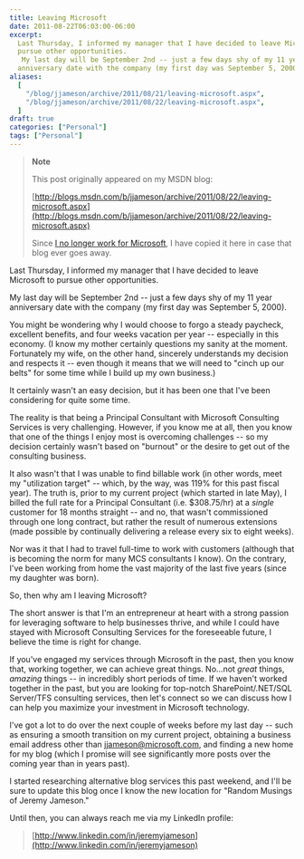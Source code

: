 ```yaml
---
title: Leaving Microsoft
date: 2011-08-22T06:03:00-06:00
excerpt:
  Last Thursday, I informed my manager that I have decided to leave Microsoft to
  pursue other opportunities. 
   My last day will be September 2nd -- just a few days shy of my 11 year
  anniversary date with the company (my first day was September 5, 2000...
aliases:
  [
    "/blog/jjameson/archive/2011/08/21/leaving-microsoft.aspx",
    "/blog/jjameson/archive/2011/08/22/leaving-microsoft.aspx",
  ]
draft: true
categories: ["Personal"]
tags: ["Personal"]
---
```


> **Note**
>
> This post originally appeared on my MSDN blog:
>
> [http://blogs.msdn.com/b/jjameson/archive/2011/08/22/leaving-microsoft.aspx](http://blogs.msdn.com/b/jjameson/archive/2011/08/22/leaving-microsoft.aspx)
>
> Since
> [I no longer work for Microsoft](/blog/jjameson/2011/09/02/last-day-with-microsoft),
> I have copied it here in case that blog ever goes away.

Last Thursday, I informed my manager that I have decided to leave Microsoft to
pursue other opportunities.

My last day will be September 2nd -- just a few days shy of my 11 year
anniversary date with the company (my first day was September 5, 2000).

You might be wondering why I would choose to forgo a steady paycheck, excellent
benefits, and four weeks vacation per year -- especially in this economy. (I
know my mother certainly questions my sanity at the moment. Fortunately my wife,
on the other hand, sincerely understands my decision and respects it -- even
though it means that we will need to "cinch up our belts" for some time while I
build up my own business.)

It certainly wasn't an easy decision, but it has been one that I've been
considering for quite some time.

The reality is that being a Principal Consultant with Microsoft Consulting
Services is very challenging. However, if you know me at all, then you know that
one of the things I enjoy most is overcoming challenges -- so my decision
certainly wasn't based on "burnout" or the desire to get out of the consulting
business.

It also wasn't that I was unable to find billable work (in other words, meet my
"utilization target" -- which, by the way, was 119% for this past fiscal year).
The truth is, prior to my current project (which started in late May), I billed
the full rate for a Principal Consultant (i.e. $308.75/hr) at a *single*
customer for 18 months straight -- and no, that wasn't commissioned through one
long contract, but rather the result of numerous extensions (made possible by
continually delivering a release every six to eight weeks).

Nor was it that I had to travel full-time to work with customers (although that
is becoming the norm for many MCS consultants I know). On the contrary, I've
been working from home the vast majority of the last five years (since my
daughter was born).

So, then why am I leaving Microsoft?

The short answer is that I'm an entrepreneur at heart with a strong passion for
leveraging software to help businesses thrive, and while I could have stayed
with Microsoft Consulting Services for the foreseeable future, I believe the
time is right for change.

If you've engaged my services through Microsoft in the past, then you know that,
working together, we can achieve great things. No...not *great* things,
*amazing* things -- in incredibly short periods of time. If we haven't worked
together in the past, but you are looking for top-notch SharePoint/.NET/SQL
Server/TFS consulting services, then let's connect so we can discuss how I can
help you maximize your investment in Microsoft technology.

I've got a lot to do over the next couple of weeks before my last day -- such as
ensuring a smooth transition on my current project, obtaining a business email
address other than [jjameson@microsoft.com](mailto:jjameson@microsoft.com), and
finding a new home for my blog (which I promise will see significantly more
posts over the coming year than in years past).

I started researching alternative blog services this past weekend, and I'll be
sure to update this blog once I know the new location for "Random Musings of
Jeremy Jameson."

Until then, you can always reach me via my LinkedIn profile:

> [http://www.linkedin.com/in/jeremyjameson](http://www.linkedin.com/in/jeremyjameson)
